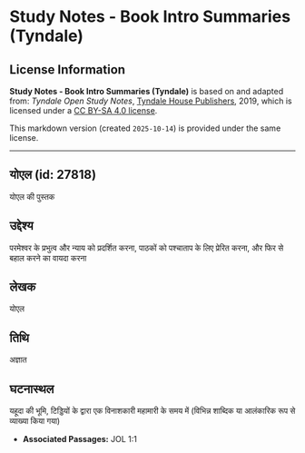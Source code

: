 # Study Notes - Book Intro Summaries (Tyndale)

## License Information

**Study Notes - Book Intro Summaries (Tyndale)** is based on and adapted from: _Tyndale Open Study Notes_, [Tyndale House Publishers](https://tyndaleopenresources.com/), 2019, which is licensed under a [CC BY-SA 4.0 license](https://creativecommons.org/licenses/by-sa/4.0/legalcode.en).

This markdown version (created `2025-10-14`) is provided under the same license.



--------------------------------

## योएल (id: 27818)

योएल की पुस्तक

उद्देश्य
--------

परमेश्वर के प्रभुत्व और न्याय को प्रदर्शित करना, पाठकों को पश्चाताप के लिए प्रेरित करना, और फिर से बहाल करने का वायदा करना

लेखक
----

योएल

तिथि
----

अज्ञात

घटनास्थल
--------

यहूदा की भूमि, टिड्डियों के द्वारा एक विनाशकारी महामारी के समय में (विभिन्न शाब्दिक या आलंकारिक रूप से व्याख्या किया गया)

* **Associated Passages:** JOL 1:1

